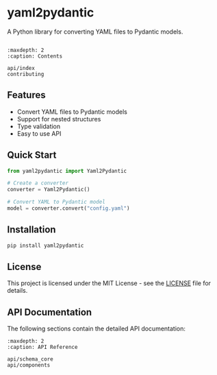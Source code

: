 # yaml2pydantic

A Python library for converting YAML files to Pydantic models.

```{include} ../README.md
```

```{toctree}
:maxdepth: 2
:caption: Contents

api/index
contributing
```

## Features

- Convert YAML files to Pydantic models
- Support for nested structures
- Type validation
- Easy to use API

## Quick Start

```python
from yaml2pydantic import Yaml2Pydantic

# Create a converter
converter = Yaml2Pydantic()

# Convert YAML to Pydantic model
model = converter.convert("config.yaml")
```

## Installation

```bash
pip install yaml2pydantic
```

## License

This project is licensed under the MIT License - see the [LICENSE](LICENSE) file for details.

## API Documentation

The following sections contain the detailed API documentation:

```{toctree}
:maxdepth: 2
:caption: API Reference

api/schema_core
api/components
``` 